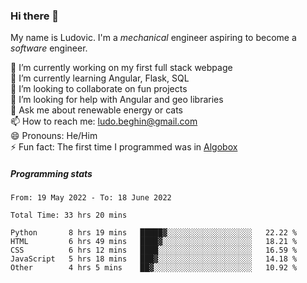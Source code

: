### Hi there 👋

My name is Ludovic. I'm a *mechanical* engineer aspiring to become a *software* engineer.

 🔭 I’m currently working on my first full stack webpage<br/>
 🌱 I’m currently learning Angular, Flask, SQL<br/>
 👯 I’m looking to collaborate on fun projects<br/>
 🤔 I’m looking for help with Angular and geo libraries<br/>
 💬 Ask me about renewable energy or cats<br/>
 📫 How to reach me: ludo.beghin@gmail.com<br/>
 😄 Pronouns: He/Him<br/>
 ⚡ Fun fact: The first time I programmed was in [Algobox](https://fr.wikipedia.org/wiki/Algobox)<br/>

##### Programming stats
<!--START_SECTION:waka-->

```text
From: 19 May 2022 - To: 18 June 2022

Total Time: 33 hrs 20 mins

Python       8 hrs 19 mins   █████▓░░░░░░░░░░░░░░░░░░░   22.22 %
HTML         6 hrs 49 mins   ████▓░░░░░░░░░░░░░░░░░░░░   18.21 %
CSS          6 hrs 12 mins   ████░░░░░░░░░░░░░░░░░░░░░   16.59 %
JavaScript   5 hrs 18 mins   ███▓░░░░░░░░░░░░░░░░░░░░░   14.18 %
Other        4 hrs 5 mins    ██▓░░░░░░░░░░░░░░░░░░░░░░   10.92 %
```

<!--END_SECTION:waka-->
